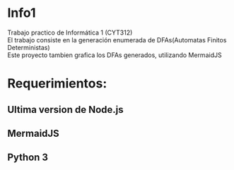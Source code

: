 # Info1
Trabajo practico de Informática 1 (CYT312) <br>
El trabajo consiste en la generación enumerada de DFAs(Automatas Finitos Deterministas) <br>
Este proyecto tambien grafica los DFAs generados, utilizando MermaidJS <br>

# Requerimientos:<br>
## Ultima version de Node.js
## MermaidJS
## Python 3
